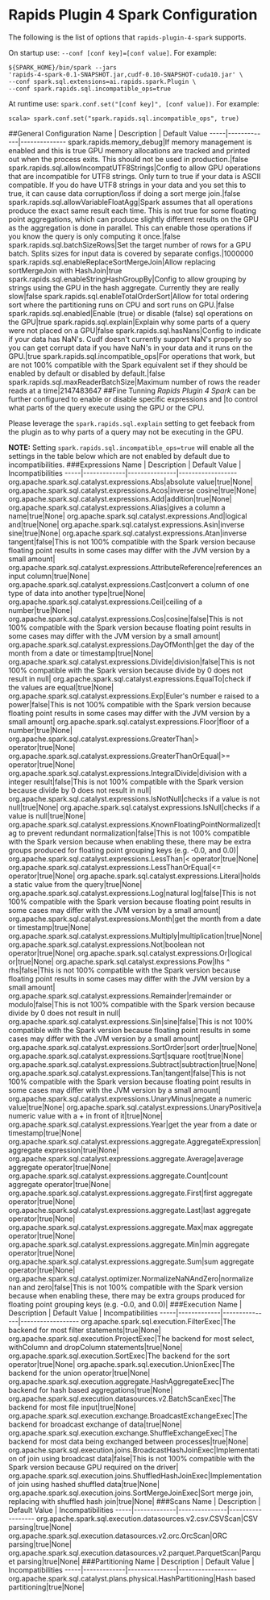# Rapids Plugin 4 Spark Configuration
The following is the list of options that `rapids-plugin-4-spark` supports.

On startup use: `--conf [conf key]=[conf value]`. For example:

```
${SPARK_HOME}/bin/spark --jars
'rapids-4-spark-0.1-SNAPSHOT.jar,cudf-0.10-SNAPSHOT-cuda10.jar' \
--conf spark.sql.extensions=ai.rapids.spark.Plugin \
--conf spark.rapids.sql.incompatible_ops=true
```

At runtime use: `spark.conf.set("[conf key]", [conf value])`. For example:

```
scala> spark.conf.set("spark.rapids.sql.incompatible_ops", true)
```
##General Configuration
Name | Description | Default Value
-----|-------------|--------------
spark.rapids.memory_debug|If memory management is enabled and this is true GPU memory allocations are tracked and printed out when the process exits.  This should not be used in production.|false
spark.rapids.sql.allowIncompatUTF8Strings|Config to allow GPU operations that are incompatible for UTF8 strings. Only turn to true if your data is ASCII compatible. If you do have UTF8 strings in your data and you set this to true, it can cause data corruption/loss if doing a sort merge join.|false
spark.rapids.sql.allowVariableFloatAgg|Spark assumes that all operations produce the exact same result each time. This is not true for some floating point aggregations, which can produce slightly different results on the GPU as the aggregation is done in parallel.  This can enable those operations if you know the query is only computing it once.|false
spark.rapids.sql.batchSizeRows|Set the target number of rows for a GPU batch. Splits sizes for input data is covered by separate configs.|1000000
spark.rapids.sql.enableReplaceSortMergeJoin|Allow replacing sortMergeJoin with HashJoin|true
spark.rapids.sql.enableStringHashGroupBy|Config to allow grouping by strings using the GPU in the hash aggregate. Currently they are really slow|false
spark.rapids.sql.enableTotalOrderSort|Allow for total ordering sort where the partitioning runs on CPU and sort runs on GPU.|false
spark.rapids.sql.enabled|Enable (true) or disable (false) sql operations on the GPU|true
spark.rapids.sql.explain|Explain why some parts of a query were not placed on a GPU|false
spark.rapids.sql.hasNans|Config to indicate if your data has NaN's. Cudf doesn't currently support NaN's properly so you can get corrupt data if you have NaN's in your data and it runs on the GPU.|true
spark.rapids.sql.incompatible_ops|For operations that work, but are not 100% compatible with the Spark equivalent   set if they should be enabled by default or disabled by default.|false
spark.rapids.sql.maxReaderBatchSize|Maximum number of rows the reader reads at a time|2147483647
##Fine Tunning
_Rapids Plugin 4 Spark_ can be further configured to enable or disable specific
expressions and |to control what parts of the query execute using the GPU or
the CPU.

Please leverage the `spark.rapids.sql.explain` setting to get feeback from the
plugin as to why parts of a query may not be executing in the GPU.

**NOTE:** Setting `spark.rapids.sql.incompatible_ops=true` will enable all
the settings in the table below which are not enabled by default due to
incompatibilities.
###Expressions
Name | Description | Default Value | Incompatibilities
-----|-------------|---------------|------------------
org.apache.spark.sql.catalyst.expressions.Abs|absolute value|true|None|
org.apache.spark.sql.catalyst.expressions.Acos|inverse cosine|true|None|
org.apache.spark.sql.catalyst.expressions.Add|addition|true|None|
org.apache.spark.sql.catalyst.expressions.Alias|gives a column a name|true|None|
org.apache.spark.sql.catalyst.expressions.And|logical and|true|None|
org.apache.spark.sql.catalyst.expressions.Asin|inverse sine|true|None|
org.apache.spark.sql.catalyst.expressions.Atan|inverse tangent|false|This is not 100% compatible with the Spark version because floating point results in some cases may differ with the JVM version by a small amount|
org.apache.spark.sql.catalyst.expressions.AttributeReference|references an input column|true|None|
org.apache.spark.sql.catalyst.expressions.Cast|convert a column of one type of data into another type|true|None|
org.apache.spark.sql.catalyst.expressions.Ceil|ceiling of a number|true|None|
org.apache.spark.sql.catalyst.expressions.Cos|cosine|false|This is not 100% compatible with the Spark version because floating point results in some cases may differ with the JVM version by a small amount|
org.apache.spark.sql.catalyst.expressions.DayOfMonth|get the day of the month from a date or timestamp|true|None|
org.apache.spark.sql.catalyst.expressions.Divide|division|false|This is not 100% compatible with the Spark version because divide by 0 does not result in null|
org.apache.spark.sql.catalyst.expressions.EqualTo|check if the values are equal|true|None|
org.apache.spark.sql.catalyst.expressions.Exp|Euler's number e raised to a power|false|This is not 100% compatible with the Spark version because floating point results in some cases may differ with the JVM version by a small amount|
org.apache.spark.sql.catalyst.expressions.Floor|floor of a number|true|None|
org.apache.spark.sql.catalyst.expressions.GreaterThan|> operator|true|None|
org.apache.spark.sql.catalyst.expressions.GreaterThanOrEqual|>= operator|true|None|
org.apache.spark.sql.catalyst.expressions.IntegralDivide|division with a integer result|false|This is not 100% compatible with the Spark version because divide by 0 does not result in null|
org.apache.spark.sql.catalyst.expressions.IsNotNull|checks if a value is not null|true|None|
org.apache.spark.sql.catalyst.expressions.IsNull|checks if a value is null|true|None|
org.apache.spark.sql.catalyst.expressions.KnownFloatingPointNormalized|tag to prevent redundant normalization|false|This is not 100% compatible with the Spark version because when enabling these, there may be extra groups produced for floating point grouping keys (e.g. -0.0, and 0.0)|
org.apache.spark.sql.catalyst.expressions.LessThan|< operator|true|None|
org.apache.spark.sql.catalyst.expressions.LessThanOrEqual|<= operator|true|None|
org.apache.spark.sql.catalyst.expressions.Literal|holds a static value from the query|true|None|
org.apache.spark.sql.catalyst.expressions.Log|natural log|false|This is not 100% compatible with the Spark version because floating point results in some cases may differ with the JVM version by a small amount|
org.apache.spark.sql.catalyst.expressions.Month|get the month from a date or timestamp|true|None|
org.apache.spark.sql.catalyst.expressions.Multiply|multiplication|true|None|
org.apache.spark.sql.catalyst.expressions.Not|boolean not operator|true|None|
org.apache.spark.sql.catalyst.expressions.Or|logical or|true|None|
org.apache.spark.sql.catalyst.expressions.Pow|lhs ^ rhs|false|This is not 100% compatible with the Spark version because floating point results in some cases may differ with the JVM version by a small amount|
org.apache.spark.sql.catalyst.expressions.Remainder|remainder or modulo|false|This is not 100% compatible with the Spark version because divide by 0 does not result in null|
org.apache.spark.sql.catalyst.expressions.Sin|sine|false|This is not 100% compatible with the Spark version because floating point results in some cases may differ with the JVM version by a small amount|
org.apache.spark.sql.catalyst.expressions.SortOrder|sort order|true|None|
org.apache.spark.sql.catalyst.expressions.Sqrt|square root|true|None|
org.apache.spark.sql.catalyst.expressions.Subtract|subtraction|true|None|
org.apache.spark.sql.catalyst.expressions.Tan|tangent|false|This is not 100% compatible with the Spark version because floating point results in some cases may differ with the JVM version by a small amount|
org.apache.spark.sql.catalyst.expressions.UnaryMinus|negate a numeric value|true|None|
org.apache.spark.sql.catalyst.expressions.UnaryPositive|a numeric value with a + in front of it|true|None|
org.apache.spark.sql.catalyst.expressions.Year|get the year from a date or timestamp|true|None|
org.apache.spark.sql.catalyst.expressions.aggregate.AggregateExpression|aggregate expression|true|None|
org.apache.spark.sql.catalyst.expressions.aggregate.Average|average aggregate operator|true|None|
org.apache.spark.sql.catalyst.expressions.aggregate.Count|count aggregate operator|true|None|
org.apache.spark.sql.catalyst.expressions.aggregate.First|first aggregate operator|true|None|
org.apache.spark.sql.catalyst.expressions.aggregate.Last|last aggregate operator|true|None|
org.apache.spark.sql.catalyst.expressions.aggregate.Max|max aggregate operator|true|None|
org.apache.spark.sql.catalyst.expressions.aggregate.Min|min aggregate operator|true|None|
org.apache.spark.sql.catalyst.expressions.aggregate.Sum|sum aggregate operator|true|None|
org.apache.spark.sql.catalyst.optimizer.NormalizeNaNAndZero|normalize nan and zero|false|This is not 100% compatible with the Spark version because when enabling these, there may be extra groups produced for floating point grouping keys (e.g. -0.0, and 0.0)|
###Execution
Name | Description | Default Value | Incompatibilities
-----|-------------|---------------|------------------
org.apache.spark.sql.execution.FilterExec|The backend for most filter statements|true|None|
org.apache.spark.sql.execution.ProjectExec|The backend for most select, withColumn and dropColumn statements|true|None|
org.apache.spark.sql.execution.SortExec|The backend for the sort operator|true|None|
org.apache.spark.sql.execution.UnionExec|The backend for the union operator|true|None|
org.apache.spark.sql.execution.aggregate.HashAggregateExec|The backend for hash based aggregations|true|None|
org.apache.spark.sql.execution.datasources.v2.BatchScanExec|The backend for most file input|true|None|
org.apache.spark.sql.execution.exchange.BroadcastExchangeExec|The backend for broadcast exchange of data|true|None|
org.apache.spark.sql.execution.exchange.ShuffleExchangeExec|The backend for most data being exchanged between processes|true|None|
org.apache.spark.sql.execution.joins.BroadcastHashJoinExec|Implementation of join using broadcast data|false|This is not 100% compatible with the Spark version because GPU required on the driver|
org.apache.spark.sql.execution.joins.ShuffledHashJoinExec|Implementation of join using hashed shuffled data|true|None|
org.apache.spark.sql.execution.joins.SortMergeJoinExec|Sort merge join, replacing with shuffled hash join|true|None|
###Scans
Name | Description | Default Value | Incompatibilities
-----|-------------|---------------|------------------
org.apache.spark.sql.execution.datasources.v2.csv.CSVScan|CSV parsing|true|None|
org.apache.spark.sql.execution.datasources.v2.orc.OrcScan|ORC parsing|true|None|
org.apache.spark.sql.execution.datasources.v2.parquet.ParquetScan|Parquet parsing|true|None|
###Partitioning
Name | Description | Default Value | Incompatibilities
-----|-------------|---------------|------------------
org.apache.spark.sql.catalyst.plans.physical.HashPartitioning|Hash based partitioning|true|None|
